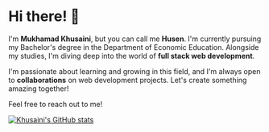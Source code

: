# Hi there! 👋

I'm **Mukhamad Khusaini**, but you can call me **Husen**. I'm currently pursuing my Bachelor's degree in the Department of Economic Education. Alongside my studies, I'm diving deep into the world of **full stack web development**.

I'm passionate about learning and growing in this field, and I'm always open to **collaborations** on web development projects. Let's create something amazing together!

Feel free to reach out to me!


[![Khusaini's GitHub stats](https://github-readme-stats.vercel.app/api?username=mukhamad-khusaini)](https://github.com/mukhamad-khusaini/github-readme-stats)
